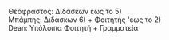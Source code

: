 Θεόφραστος:  Διδάσκων έως το 5)                       <br>
Μπάμπης: Διδάσκων 6) + Φοιτητής 'εως το 2)            <br>
Dean:    Υπόλοιπα Φοιτητή + Γραμματεία                <br>
